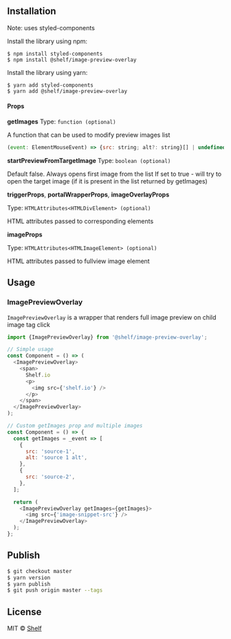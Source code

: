 ## Installation
Note: uses styled-components

Install the library using npm:

```shell
$ npm install styled-components
$ npm install @shelf/image-preview-overlay
```

Install the library using yarn:

```shell
$ yarn add styled-components
$ yarn add @shelf/image-preview-overlay
```

#### Props

**getImages**
Type: `function (optional)`

A function that can be used to modify preview images list
```js
(event: ElementMouseEvent) => {src: string; alt?: string}[] | undefined;
```

**startPreviewFromTargetImage**
Type: `boolean (optional)`

Default false. Always opens first image from the list
If set to true - will try to open the target image (if it is present in the list returned by getImages)

**triggerProps**, **portalWrapperProps**, **imageOverlayProps**

Type: `HTMLAttributes<HTMLDivElement> (optional)`

HTML attributes passed to corresponding elements

**imageProps**

Type: `HTMLAttributes<HTMLImageElement> (optional)`

HTML attributes passed to fullview image element

## Usage

### ImagePreviewOverlay

`ImagePreviewOverlay` is a wrapper that renders full image preview on child image tag click

```js
import {ImagePreviewOverlay} from '@shelf/image-preview-overlay';

// Simple usage
const Component = () => (
  <ImagePreviewOverlay>
    <span>
      Shelf.io
      <p>
        <img src={'shelf.io'} />
      </p>
    </span>
  </ImagePreviewOverlay>
);

// Custom getImages prop and multiple images
const Component = () => {
  const getImages = _event => [
    {
      src: 'source-1',
      alt: 'source 1 alt',
    },
    {
      src: 'source-2',
    },
  ];

  return (
    <ImagePreviewOverlay getImages={getImages}>
      <img src={'image-snippet-src'} />
    </ImagePreviewOverlay>
  );
};
```

## Publish

```sh
$ git checkout master
$ yarn version
$ yarn publish
$ git push origin master --tags
```

## License

MIT © [Shelf](https://shelf.io)
